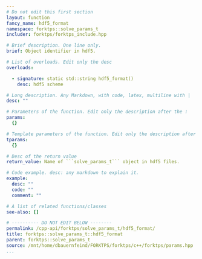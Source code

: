 ```yaml
---
# Do not edit this first section
layout: function
fancy_name: hdf5_format
namespace: forktps::solve_params_t
includer: forktps/forktps_include.hpp

# Brief description. One line only.
brief: Object identifier in hdf5.

# List of overloads. Edit only the desc
overloads:

  - signature: static std::string hdf5_format()
    desc: hdf5 scheme

# Long description. Any Markdown, with code, latex, multiline with |
desc: ""

# Parameters of the function. Edit only the description after the :
params:
  {}

# Template parameters of the function. Edit only the description after the :
tparams:
  {}

# Desc of the return value
return_value: Name of ```solve_params_t``` object in hdf5 files.

# Code example. desc: any markdown to explain it.
example:
  desc: ""
  code: ""
  comment: ""

# A list of related functions/classes
see-also: []

# ---------- DO NOT EDIT BELOW --------
permalink: /cpp-api/forktps/solve_params_t/hdf5_format/
title: forktps::solve_params_t::hdf5_format
parent: forktps::solve_params_t
source: /mnt/home/dbauernfeind/FORKTPS/forktps/c++/forktps/params.hpp
...
```


